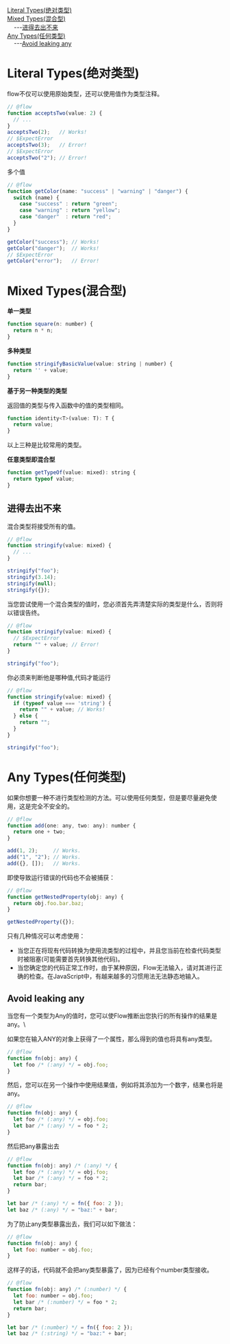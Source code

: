 <a href="#1">Literal Types(绝对类型)</a><br/>
<a href="#2">Mixed Types(混合型)</a><br/>
&nbsp;&nbsp;&nbsp;&nbsp;---<a href="#3">进得去出不来</a><br/>
<a href="#4">Any Types(任何类型)</a><br/>
&nbsp;&nbsp;&nbsp;&nbsp;---<a href="#5">Avoid leaking any</a><br/>



<h3 id="1"></h3>

# Literal Types(绝对类型)

flow不仅可以使用原始类型，还可以使用值作为类型注释。
```js
// @flow
function acceptsTwo(value: 2) {
  // ...
}
acceptsTwo(2);   // Works!
// $ExpectError
acceptsTwo(3);   // Error!
// $ExpectError
acceptsTwo("2"); // Error!
```
多个值

```js
// @flow
function getColor(name: "success" | "warning" | "danger") {
  switch (name) {
    case "success" : return "green";
    case "warning" : return "yellow";
    case "danger"  : return "red";
  }
}

getColor("success"); // Works!
getColor("danger");  // Works!
// $ExpectError
getColor("error");   // Error!
```


<h3 id="2"></h3>

# Mixed Types(混合型)

**单一类型**
```js
function square(n: number) {
  return n * n;
}
```

**多种类型**
```js
function stringifyBasicValue(value: string | number) {
  return '' + value;
}
```

**基于另一种类型的类型**

返回值的类型与传入函数中的值的类型相同。
```js
function identity<T>(value: T): T {
  return value;
}
```
以上三种是比较常用的类型。

**任意类型即混合型**
```js
function getTypeOf(value: mixed): string {
  return typeof value;
}
```

<h3 id="3"></h3>

## 进得去出不来

混合类型将接受所有的值。

```js
// @flow
function stringify(value: mixed) {
  // ...
}

stringify("foo");
stringify(3.14);
stringify(null);
stringify({});
```

当您尝试使用一个混合类型的值时，您必须首先弄清楚实际的类型是什么，否则将以错误告终。

```js
// @flow
function stringify(value: mixed) {
  // $ExpectError
  return "" + value; // Error!
}

stringify("foo");
```

你必须来判断他是哪种值,代码才能运行

```js
// @flow
function stringify(value: mixed) {
  if (typeof value === 'string') {
    return "" + value; // Works!
  } else {
    return "";
  }
}

stringify("foo");
```

<h3 id="4"></h3>

# Any Types(任何类型)

如果你想要一种不进行类型检测的方法。可以使用任何类型，但是要尽量避免使用，这是完全不安全的。

```js
// @flow
function add(one: any, two: any): number {
  return one + two;
}

add(1, 2);     // Works.
add("1", "2"); // Works.
add({}, []);   // Works.
```

即使导致运行错误的代码也不会被捕获：
```js
// @flow
function getNestedProperty(obj: any) {
  return obj.foo.bar.baz;
}

getNestedProperty({});
```
只有几种情况可以考虑使用：

- 当您正在将现有代码转换为使用流类型的过程中，并且您当前在检查代码类型时被阻塞(可能需要首先转换其他代码)。
- 当您确定您的代码正常工作时，由于某种原因，Flow无法输入，请对其进行正确的检查。在JavaScript中，有越来越多的习惯用法无法静态地输入。

<h3 id="5"></h3>

## Avoid leaking any
当您有一个类型为Any的值时，您可以使Flow推断出您执行的所有操作的结果是any。\

如果您在输入ANY的对象上获得了一个属性，那么得到的值也将具有any类型。

```js
// @flow
function fn(obj: any) {
  let foo /* (:any) */ = obj.foo;
}
```

然后，您可以在另一个操作中使用结果值，例如将其添加为一个数字，结果也将是any。

```js
// @flow
function fn(obj: any) {
  let foo /* (:any) */ = obj.foo;
  let bar /* (:any) */ = foo * 2;
}
```
然后把any暴露出去
```js
// @flow
function fn(obj: any) /* (:any) */ {
  let foo /* (:any) */ = obj.foo;
  let bar /* (:any) */ = foo * 2;
  return bar;
}

let bar /* (:any) */ = fn({ foo: 2 });
let baz /* (:any) */ = "baz:" + bar;
```
为了防止any类型暴露出去，我们可以如下做法：
```js
// @flow
function fn(obj: any) {
  let foo: number = obj.foo;
}
```
这样子的话，代码就不会把any类型暴露了，因为已经有个number类型接收。
```js
// @flow
function fn(obj: any) /* (:number) */ {
  let foo: number = obj.foo;
  let bar /* (:number) */ = foo * 2;
  return bar;
}

let bar /* (:number) */ = fn({ foo: 2 });
let baz /* (:string) */ = "baz:" + bar;
```